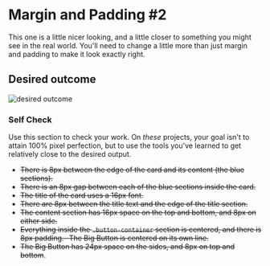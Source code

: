 # Margin and Padding #2

This one is a little nicer looking, and a little closer to something you might see in the real world. You'll need to change a little more than just margin and padding to make it look exactly right.

## Desired outcome
![desired outcome](./desired-outcome.png)

### Self Check
Use this section to check your work. On _these_ projects, your goal isn't to attain 100% pixel perfection, but to use the tools you've learned to get relatively close to the desired output.

- ~~There is 8px between the edge of the card and its content (the blue sections).~~
- ~~There is an 8px gap between each of the blue sections inside the card.~~
- ~~The title of the card uses a 16px font.~~
- ~~There are 8px between the title text and the edge of the title section.~~
- ~~The content section has 16px space on the top and bottom, and 8px on either side.~~
- ~~Everything inside the `.button-container` section is centered, and there is 8px padding.- The Big Button is centered on its own line.~~
- ~~The Big Button has 24px space on the sides, and 8px on top and bottom~~.

